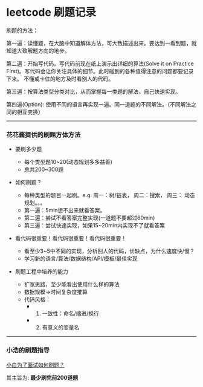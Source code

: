 # leetcode 刷题记录
刷题的方法：

第一遍：读懂题，在大脑中知道解体方法，可大致描述出来。要达到一看到题，就知道大致解题方向的地步。

第二遍：开始写代码。写代码前现在纸上演示出详细的算法(Solve it on Practice First)。写代码会让你关注具体的细节。此时碰到的各种值得注意的问题都要记录下来。
不懂或卡住的地方及时看别人的代码。

第三遍：按算法类型分类对比，从而掌握每一类题的解法。自己快速实现。

第四遍(Option): 使用不同的语言再实现一遍。同一道题的不同解法。（不同解法之间的相互变换）

---
### 花花酱提供的刷题方体方法
- 要刷多少题
    - 每个类型题10~20(动态规划多多益善)
    - 总共200~300题
- 如何刷题？
    - 每种类型的题目一起刷。e.g. 周一：树/链表， 周二：搜索， 周三： 动态规划。。。
    - 第一遍：5min想不出来就看答案。
    - 第二遍：尝试不看答案完整实现(一道题不要超过60min)
    - 第三遍：尝试快速实现，如果15~20min内实现不了就看答案
- 看代码很重要！看代码很重要！看代码很重要！
    - 看至少3~5中不同的实现，分析别人的代码，优缺点，为什么速度快/慢？
    - 学习新的语言/算法/数据结构/API/模板/最佳实现

- 刷题工程中培养的能力
    - 扩宽思路，至少能看出使用什么样的算法
    - 数据规模->时间复杂度推算
    - 代码风格：
        - 1. 一致性：命名/缩进/换行
        - 2. 有意义的变量名
---
### 小浩的刷题指导
[小白为了面试如何刷题？](https://mp.weixin.qq.com/s?__biz=MzI2NjI5MzU2Nw==&mid=2247484610&idx=1&sn=5eacddaf9a3460f762f3358700675366&chksm=ea911c92dde695843afd6ae475de28b6eb7a2c665e0cf7ee187fadefb2f5c84764bec423fd2b&mpshare=1&scene=1&srcid=0510li97q2QYHjzNTYF3ibDf&sharer_sharetime=1589088858763&sharer_shareid=a600b6210a5da2df27ef87c49cf6f859&key=1afad850a7d33676db4db8437b04750cab2979c06169edca723616b420e898056a060bb76a67d35ac09a93b55fac3c6dd3a339d012d972698b4c0f394c67c45f2d38b4739076ff6f5dad6f9bb9b15d84&ascene=1&uin=MjcxNDI2ODQ0Mg%3D%3D&devicetype=Windows+10+x64&version=62090070&lang=zh_CN&exportkey=AVbYmi7aj19dH3ylF32CCV8%3D&pass_ticket=irxtw6bDyuRQNumOVCbHPV%2FnfpwK6cD7sNnRRPZb39ioX1OOh%2FGrwRU3p61RrOsl)

其主旨为: **最少刷完前200道题**

